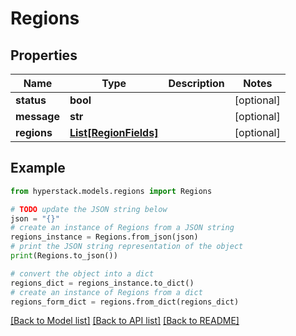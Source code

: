# Regions


## Properties

Name | Type | Description | Notes
------------ | ------------- | ------------- | -------------
**status** | **bool** |  | [optional] 
**message** | **str** |  | [optional] 
**regions** | [**List[RegionFields]**](RegionFields.md) |  | [optional] 

## Example

```python
from hyperstack.models.regions import Regions

# TODO update the JSON string below
json = "{}"
# create an instance of Regions from a JSON string
regions_instance = Regions.from_json(json)
# print the JSON string representation of the object
print(Regions.to_json())

# convert the object into a dict
regions_dict = regions_instance.to_dict()
# create an instance of Regions from a dict
regions_form_dict = regions.from_dict(regions_dict)
```
[[Back to Model list]](../README.md#documentation-for-models) [[Back to API list]](../README.md#documentation-for-api-endpoints) [[Back to README]](../README.md)


